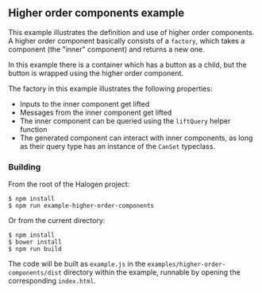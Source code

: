 ## Higher order components example

This example illustrates the definition and use of higher order components. A
higher order component basically consists of a `factory`, which takes a
component (the "inner" component) and returns a new one.

In this example there is a container which has a button as a child, but the
button is wrapped using the higher order component.

The factory in this example illustrates the following properties:

* Inputs to the inner component get lifted
* Messages from the inner component get lifted
* The inner component can be queried using the `liftQuery` helper function
* The generated component can interact with inner components, as long as their
  query type has an instance of the `CanSet` typeclass.

### Building

From the root of the Halogen project:

```
$ npm install
$ npm run example-higher-order-components
```

Or from the current directory:

```
$ npm install
$ bower install
$ npm run build
```

The code will be built as `example.js` in the
`examples/higher-order-components/dist` directory within the example, runnable
by opening the corresponding `index.html`.
